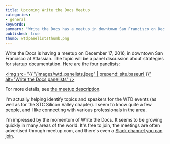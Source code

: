 ```yaml
---
title: Upcoming Write the Docs Meetup
categories:
- general
keywords: 
summary: "Write the Docs has a meetup in downtown San Francisco on Dec. 17 with the topic of creating documentation for startups. The meetup is a panel discussion with four panelists with a lot of experience creating documentation at startup companies. You can ask questions ahead of time, or come prepared to ask them at the meeting."
published: true
thumb: wtdpaneliststhumb.png
---
```


Write the Docs is having a meetup on December 17, 2016, in downtown San Francisco at Atlassian. The topic will be a panel discussion about strategies for startup documentation. Here are the four panelists:

<a href="http://www.meetup.com/Write-the-Docs/events/226495517/"><img src="{{ "/images/wtd_panelists.jpeg" | prepend: site.baseurl }}" alt="Write the Docs panelists" /></a>

For more details, see [the meetup description](http://www.meetup.com/Write-the-Docs/events/226495517/).

I'm actually helping identify topics and speakers for the WTD events (as well as for the STC Silicon Valley chapter). I seem to know quite a few people, and I like connecting with various professionals in the area. 

I'm impressed by the momentum of Write the Docs. It seems to be growing quickly in many areas of the world. It's free to join, the meetings are often advertised through meetup.com, and there's even a [Slack channel you can join](http://slack.writethedocs.org/).  




